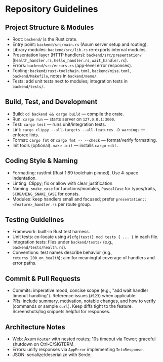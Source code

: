 # Repository Guidelines

## Project Structure & Modules
- Root: `backend/` is the Rust crate.
- Entry point: `backend/src/main.rs` (Axum server setup and routing).
- Library modules: `backend/src/lib.rs` re-exports internal modules.
- Presentation layer (HTTP handlers): `backend/src/presentation/` (`health_handler.rs`, `hello_handler.rs`, `wait_handler.rs`).
- Errors: `backend/src/errors.rs` (app-level error responses).
- Tooling: `backend/rust-toolchain.toml`, `backend/mise.toml`, `backend/Makefile`, notes in `backend/memo/`.
- Tests: add unit tests next to modules; integration tests in `backend/tests/`.

## Build, Test, and Development
- Build: `cd backend && cargo build` — compile the crate.
- Run: `cargo run` — starts server on `127.0.0.1:3000`.
- Test: `cargo test` — runs unit/integration tests.
- Lint: `cargo clippy --all-targets --all-features -D warnings` — enforce lints.
- Format: `cargo fmt` or `cargo fmt -- --check` — format/verify formatting.
- Init tools (optional): `make init` — installs `cargo-edit`.

## Coding Style & Naming
- Formatting: rustfmt (Rust 1.89 toolchain pinned). Use 4-space indentation.
- Linting: Clippy; fix or allow with clear justification.
- Naming: `snake_case` for functions/modules, `PascalCase` for types/traits, `SCREAMING_SNAKE_CASE` for consts.
- Modules: keep handlers small and focused; prefer `presentation::<feature>_handler.rs` per route group.

## Testing Guidelines
- Framework: built-in Rust test harness.
- Unit tests: co-locate using `#[cfg(test)] mod tests { ... }` in each file.
- Integration tests: files under `backend/tests/` (e.g., `backend/tests/health.rs`).
- Conventions: test names describe behavior (e.g., `returns_200_on_health`); aim for meaningful coverage of handlers and error paths.

## Commit & Pull Requests
- Commits: imperative mood, concise scope (e.g., "add wait handler timeout handling"). Reference issues (`#123`) when applicable.
- PRs: include summary, motivation, notable changes, and how to verify (commands or sample `curl`). Keep diffs tight to the feature. Screenshots/log snippets helpful for responses.

## Architecture Notes
- Web: Axum `Router` with nested routes; 10s timeout via Tower; graceful shutdown on Ctrl-C/SIGTERM.
- Errors: unify responses via `AppError` implementing `IntoResponse`.
- JSON: serialize/deserialize with Serde.
